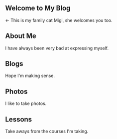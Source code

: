 ## Welcome to My Blog
&larr; This is my family cat Migi, she welcomes you too. 

## About Me
I have always been very bad at expressing myself. 

## Blogs
Hope I'm making sense. 

## Photos
I like to take photos. 

## Lessons
Take aways from the courses I'm taking. 
